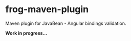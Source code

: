 # frog-maven-plugin
Maven plugin for JavaBean - Angular bindings validation.

**Work in progress...**
